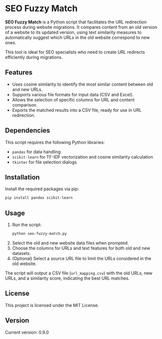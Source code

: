 
# SEO Fuzzy Match

**SEO Fuzzy Match** is a Python script that facilitates the URL redirection process during website migrations. It compares content from an old version of a website to its updated version, using text similarity measures to automatically suggest which URLs in the old website correspond to new ones.

This tool is ideal for SEO specialists who need to create URL redirects efficiently during migrations.

## Features

- Uses cosine similarity to identify the most similar content between old and new URLs.
- Supports various file formats for input data (CSV and Excel).
- Allows the selection of specific columns for URL and content comparison.
- Exports the matched results into a CSV file, ready for use in URL redirection.

## Dependencies

This script requires the following Python libraries:
- `pandas` for data handling
- `scikit-learn` for TF-IDF vectorization and cosine similarity calculation
- `tkinter` for file selection dialogs

## Installation

Install the required packages via pip:
```bash
pip install pandas scikit-learn
```

## Usage

1. Run the script:
   ```bash
   python seo-fuzzy-match.py
   ```
2. Select the old and new website data files when prompted.
3. Choose the columns for URLs and text features for both old and new datasets.
4. (Optional) Select a source URL file to limit the URLs considered in the old website.

The script will output a CSV file (`url_mapping.csv`) with the old URLs, new URLs, and a similarity score, indicating the best URL matches.

## License

This project is licensed under the MIT License.

## Version

Current version: 0.9.0
